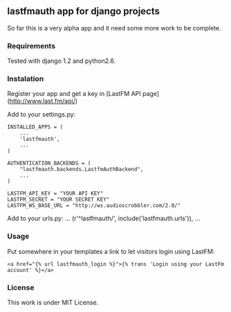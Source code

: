 ## lastfmauth app for django projects

So far this is a very alpha app and it need some more work to be complete.

### Requirements
Tested with django 1.2 and python2.6.

### Instalation
Register your app and get a key in [LastFM API page] (http://www.last.fm/api/)

Add to your settings.py:

    INSTALLED_APPS = (
        ...
        'lastfmauth',
        ...
    )

    AUTHENTICATION_BACKENDS = (
        "lastfmauth.backends.LastfmAuthBackend",
        ...
    )

    LASTFM_API_KEY = "YOUR API KEY"
    LASTFM_SECRET = "YOUR SECRET KEY"
    LASTFM_WS_BASE_URL = "http://ws.audioscrobbler.com/2.0/"

Add to your urls.py:
    ...
    (r'^lastfmauth/', include('lastfmauth.urls')),
    ...

### Usage
Put somewhere in your templates a link to let visitors login using LastFM:

    <a href="{% url lastfmauth_login %}">{% trans 'Login using your LastFm account' %}</a>

### License
This work is under MIT License.
